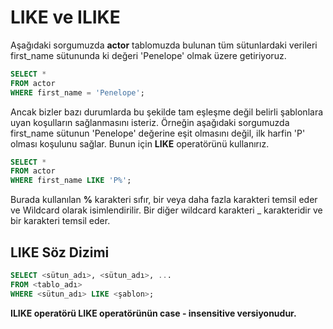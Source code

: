 # LIKE ve ILIKE
Aşağıdaki sorgumuzda **actor** tablomuzda bulunan tüm sütunlardaki verileri first_name sütununda ki değeri 'Penelope' olmak üzere getiriyoruz.
```sql
SELECT *
FROM actor
WHERE first_name = 'Penelope';
```
Ancak bizler bazı durumlarda bu şekilde tam eşleşme değil belirli şablonlara uyan koşulların sağlanmasını isteriz. Örneğin aşağıdaki sorgumuzda first_name sütunun 'Penelope' değerine eşit olmasını değil, ilk harfin 'P' olması koşulunu sağlar. Bunun için **LIKE** operatörünü kullanırız.
```sql
SELECT *
FROM actor
WHERE first_name LIKE 'P%';
```

Burada kullanılan **%** karakteri sıfır, bir veya daha fazla karakteri temsil eder ve Wildcard olarak isimlendirilir. Bir diğer wildcard karakteri _ karakteridir ve bir karakteri temsil eder.

## LIKE Söz Dizimi
```sql
SELECT <sütun_adı>, <sütun_adı>, ...
FROM <tablo_adı>
WHERE <sütun_adı> LIKE <şablon>;
```
**ILIKE operatörü LIKE operatörünün case - insensitive versiyonudur.**